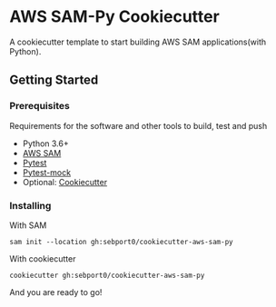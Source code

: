 # AWS SAM-Py Cookiecutter

A cookiecutter template to start building AWS SAM applications(with Python).

## Getting Started

### Prerequisites

Requirements for the software and other tools to build, test and push 
- Python 3.6+
- [AWS SAM](https://aws.amazon.com/serverless/sam/)
- [Pytest](https://pypi.org/project/pytest-mock/)
- [Pytest-mock](https://pypi.org/project/pytest-mock/)
- Optional: [Cookiecutter](https://aws.amazon.com/serverless/sam/)

### Installing

With SAM

    sam init --location gh:sebport0/cookiecutter-aws-sam-py

With cookiecutter

    cookiecutter gh:sebport0/cookiecutter-aws-sam-py

And you are ready to go!
